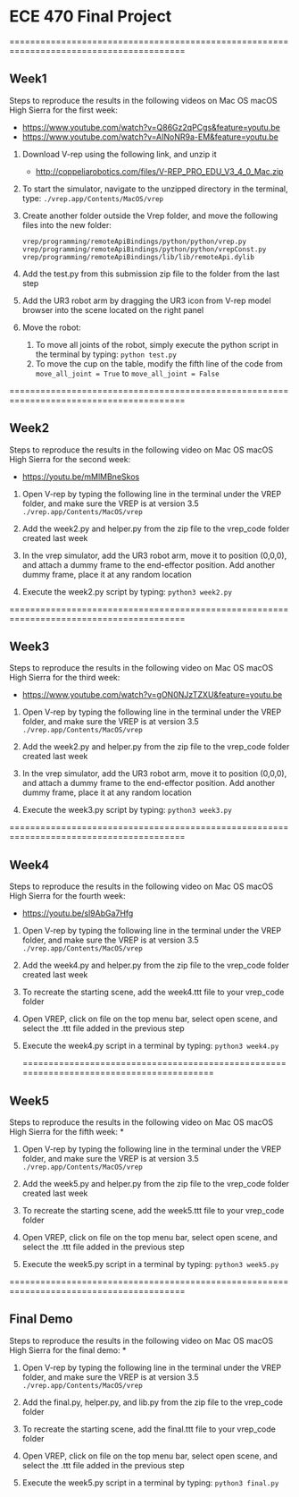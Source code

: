 # ECE 470 Final Project
========================================================================================
## Week1
Steps to reproduce the results in the following videos on Mac OS macOS High Sierra for the first week: 
* https://www.youtube.com/watch?v=Q86Gz2qPCgs&feature=youtu.be 
* https://www.youtube.com/watch?v=AINoNR9a-EM&feature=youtu.be

1. Download V-rep using the following link, and unzip it
    * http://coppeliarobotics.com/files/V-REP_PRO_EDU_V3_4_0_Mac.zip

1. To start the simulator, navigate to the unzipped directory in the terminal, type:
 ```./vrep.app/Contents/MacOS/vrep```

1. Create another folder outside the Vrep folder, and move the following files into the new folder:
	```
	vrep/programming/remoteApiBindings/python/python/vrep.py
	vrep/programming/remoteApiBindings/python/python/vrepConst.py
	vrep/programming/remoteApiBindings/lib/lib/remoteApi.dylib
	```
1. Add the test.py from this submission zip file to the folder from the last step

1. Add the UR3 robot arm by dragging the UR3 icon from V-rep  model browser into the scene located on the right panel

1. Move the robot:
	1. To move all joints of the robot, simply execute the python script in the terminal by typing:
		```python test.py```
	1. To move the cup on the table, modify the fifth line of the code from  
		```move_all_joint = True``` 
		to 
		```move_all_joint = False```

========================================================================================
## Week2
Steps to reproduce the results in the following video on Mac OS macOS High Sierra for the second week: 
* https://youtu.be/mMlMBneSkos

1. Open V-rep by typing the following line in the terminal under the VREP folder, and make sure the VREP is at version 3.5
	```./vrep.app/Contents/MacOS/vrep```

1. Add the week2.py and helper.py from the zip file to the vrep_code folder created last week

1. In the vrep simulator, add the UR3 robot arm, move it to position (0,0,0), and attach a dummy frame to the end-effector position. Add another dummy frame, place it at any random location

1. Execute the week2.py script by typing:
 ```python3 week2.py```

 ========================================================================================
## Week3
Steps to reproduce the results in the following video on Mac OS macOS High Sierra for the third week: 
* https://www.youtube.com/watch?v=gON0NJzTZXU&feature=youtu.be

1. Open V-rep by typing the following line in the terminal under the VREP folder, and make sure the VREP is at version 3.5
	```./vrep.app/Contents/MacOS/vrep```

1. Add the week2.py and helper.py from the zip file to the vrep_code folder created last week

1. In the vrep simulator, add the UR3 robot arm, move it to position (0,0,0), and attach a dummy frame to the end-effector position. Add another dummy frame, place it at any random location

1. Execute the week3.py script by typing:
 ```python3 week3.py```
 
  ========================================================================================
## Week4
Steps to reproduce the results in the following video on Mac OS macOS High Sierra for the fourth week: 
* https://youtu.be/sl9AbGa7Hfg

1. Open V-rep by typing the following line in the terminal under the VREP folder, and make sure the VREP is at version 3.5
	```./vrep.app/Contents/MacOS/vrep```

1. Add the week4.py and helper.py from the zip file to the vrep_code folder created last week

1. To recreate the starting scene, add the week4.ttt file to your vrep_code folder

1. Open VREP, click on file on the top menu bar, select open scene, and select the .ttt file added in the previous step

1. Execute the week4.py script in a terminal by typing:
 ```python3 week4.py```
 
 
   ========================================================================================
## Week5
Steps to reproduce the results in the following video on Mac OS macOS High Sierra for the fifth week: 
* 

1. Open V-rep by typing the following line in the terminal under the VREP folder, and make sure the VREP is at version 3.5
	```./vrep.app/Contents/MacOS/vrep```

1. Add the week5.py and helper.py from the zip file to the vrep_code folder created last week

1. To recreate the starting scene, add the week5.ttt file to your vrep_code folder

1. Open VREP, click on file on the top menu bar, select open scene, and select the .ttt file added in the previous step

1. Execute the week5.py script in a terminal by typing:
 ```python3 week5.py```


 ========================================================================================
## Final Demo
Steps to reproduce the results in the following video on Mac OS macOS High Sierra for the final demo: 
* 

1. Open V-rep by typing the following line in the terminal under the VREP folder, and make sure the VREP is at version 3.5
	```./vrep.app/Contents/MacOS/vrep```

1. Add the final.py, helper.py, and lib.py from the zip file to the vrep_code folder 

1. To recreate the starting scene, add the final.ttt file to your vrep_code folder

1. Open VREP, click on file on the top menu bar, select open scene, and select the .ttt file added in the previous step

1. Execute the week5.py script in a terminal by typing:
 ```python3 final.py```

